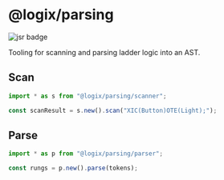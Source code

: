 # @logix/parsing

![jsr badge](https://jsr.io/badges/@logix/parsing)

Tooling for scanning and parsing ladder logic into an AST.

## Scan

```ts
import * as s from "@logix/parsing/scanner";

const scanResult = s.new().scan("XIC(Button)OTE(Light);");
```

## Parse

```ts
import * as p from "@logix/parsing/parser";

const rungs = p.new().parse(tokens);
```
